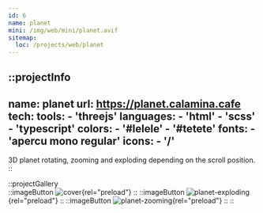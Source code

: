 ```yaml
---
id: 6
name: planet
mini: /img/web/mini/planet.avif
sitemap:
  loc: /projects/web/planet
---
```


::projectInfo
---
name: planet
url: https://planet.calamina.cafe
tech: 
    tools:
      - 'threejs'
    languages:
      - 'html'
      - 'scss'
      - 'typescript'
    colors:
      - '#lelele'
      - '#tetete'
    fonts:
      - 'apercu mono regular'
    icons:
      - '/'
---
3D planet rotating, zooming and exploding depending on the scroll position.
::

::projectGallery  
  ::imageButton
    ![cover](/img/web/planet.avif){rel="preload"}
  ::
  ::imageButton
    ![planet-exploding](/img/web/planet/planet-exploding.avif){rel="preload"}
  ::
  ::imageButton
    ![planet-zooming](/img/web/planet/planet-zooming.avif){rel="preload"}
  :: 
::

<!-- ::projectFeatures
"Scroll interactions",
"Highlight color picker"
:: -->